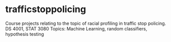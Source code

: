 # trafficstoppolicing
Course projects relating to the topic of racial profiling in traffic stop policing. DS 4001, STAT 3080
Topics: Machine Learning, random classifiers, hypothesis testing
